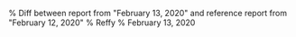 % Diff between report from "February 13, 2020" and reference report from "February 12, 2020"
% Reffy
% February 13, 2020

